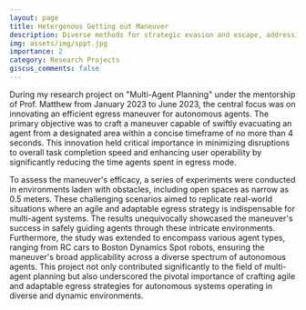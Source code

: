 ```yaml
---
layout: page
title: Hetergenous Getting out Maneuver
description: Diverse methods for strategic evasion and escape, addressing varying challenging environments.
img: assets/img/sppt.jpg
importance: 2
category: Research Projects
giscus_comments: false
---
```



<!-- My research project on "Multi-Agent Planning" under the guidance of Prof. Matthew from January 2023 to June 2023, is focused on developing a novel and efficient egress maneuver for autonomous agents. The primary objective was to design a maneuver that would ensure an agent's swift evacuation from a designated area, taking no more than 4 seconds to complete. This innovation was crucial in minimizing disruptions to the overall task completion speed and enhancing the user's ease of operation, as it significantly reduced the time agents spent in egress mode.

To test the maneuver's effectiveness, experiments were conducted in environments filled with obstacles, including open spaces as narrow as 0.5 meters. These challenging scenarios aimed to replicate real-world situations where an agile and adaptable egress strategy is vital for multi-agent systems. The results demonstrated the maneuver's success in safely guiding agents through these complex environments. Additionally, the study was extended to encompass various agent types, from RC cars to Boston Dynamics Spot robots, ensuring the maneuver's applicability across a diverse range of autonomous agents. This project not only contributed to the field of multi-agent planning but also underscored the importance of creating agile and adaptable egress strategies for autonomous systems in diverse and dynamic environments. -->


During my research project on "Multi-Agent Planning" under the mentorship of Prof. Matthew from January 2023 to June 2023, the central focus was on innovating an efficient egress maneuver for autonomous agents. The primary objective was to craft a maneuver capable of swiftly evacuating an agent from a designated area within a concise timeframe of no more than 4 seconds. This innovation held critical importance in minimizing disruptions to overall task completion speed and enhancing user operability by significantly reducing the time agents spent in egress mode.

To assess the maneuver's efficacy, a series of experiments were conducted in environments laden with obstacles, including open spaces as narrow as 0.5 meters. These challenging scenarios aimed to replicate real-world situations where an agile and adaptable egress strategy is indispensable for multi-agent systems. The results unequivocally showcased the maneuver's success in safely guiding agents through these intricate environments. Furthermore, the study was extended to encompass various agent types, ranging from RC cars to Boston Dynamics Spot robots, ensuring the maneuver's broad applicability across a diverse spectrum of autonomous agents. This project not only contributed significantly to the field of multi-agent planning but also underscored the pivotal importance of crafting agile and adaptable egress strategies for autonomous systems operating in diverse and dynamic environments.
